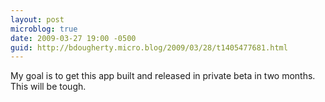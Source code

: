 ```yaml
---
layout: post
microblog: true
date: 2009-03-27 19:00 -0500
guid: http://bdougherty.micro.blog/2009/03/28/t1405477681.html
---
```

My goal is to get this app built and released in private beta in two months. This will be tough.
